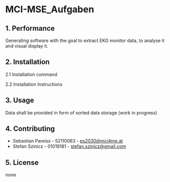 # MCI-MSE_Aufgaben

## 1. Performance  

Generating software with the goal to extract EKG monitor data, to analyse it and visual display it.

## 2. Installation 

2.1 Installation command

  

2.2 Installation Instructions 



## 3. Usage 

Data shall be provided in form of sorted data storage (work in progress)

## 4. Contributing 

  + Sebastian Pareiss - 52110063 - ps2030@mci4me.at 
  + Stefan Szinicz - 01019181 - stefan.szinicz@gmail.com

## 5. License 

none 

